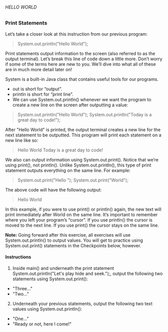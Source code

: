###### HELLO WORLD

### Print Statements

Let’s take a closer look at this instruction from our previous program:

> System.out.println("Hello World");

Print statements output information to the screen (also referred to as the output terminal). Let’s break this line of code down a little more. Don’t worry if some of the terms here are new to you. We’ll dive into what all of these are in much more detail later on!

System is a built-in Java class that contains useful tools for our programs.
- out is short for “output”.
- println is short for “print line”.
- We can use System.out.println() whenever we want the program to create a new line on the screen after outputting a value:

> System.out.println("Hello World");
> System.out.println("Today is a great day to code!");

After "Hello World" is printed, the output terminal creates a new line for the next statement to be outputted. This program will print each statement on a new line like so:

> Hello World
> Today is a great day to code!

We also can output information using System.out.print(). Notice that we’re using print(), not println(). Unlike System.out.println(), this type of print statement outputs everything on the same line. For example:

> System.out.print("Hello ");
> System.out.print("World");

The above code will have the following output:

> Hello World

In this example, if you were to use print() or println() again, the new text will print immediately after World on the same line. It’s important to remember where you left your program’s “cursor”. If you use println() the cursor is moved to the next line. If you use print() the cursor stays on the same line.

**Note:** Going forward after this exercise, all exercises will use System.out.println() to output values. You will get to practice using System.out.print() statements in the Checkpoints below, however.


#### Instructions

1. Inside main() and underneath the print statement System.out.println("Let's play hide and seek.");, output the following two statements using System.out.print():
- "Three..."
- "Two..."

2. Underneath your previous statements, output the following two text values using System.out.println():
- "One..."
- "Ready or not, here I come!"